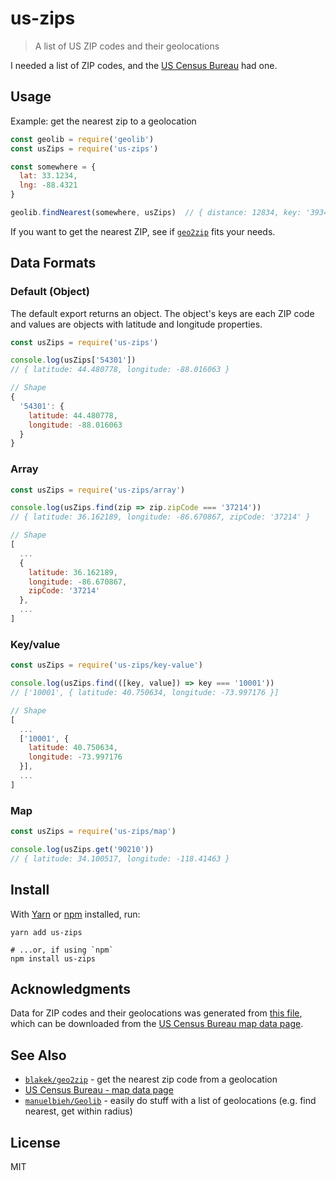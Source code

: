 # us-zips

> A list of US ZIP codes and their geolocations

I needed a list of ZIP codes, and the [US Census Bureau](http://www.census.gov/geo/maps-data/data/gazetteer2015.html) had one.

## Usage

Example: get the nearest zip to a geolocation

```js
const geolib = require('geolib')
const usZips = require('us-zips')

const somewhere = {
  lat: 33.1234,
  lng: -88.4321
}

geolib.findNearest(somewhere, usZips)  // { distance: 12834, key: '39341' }
```

If you want to get the nearest ZIP, see if [`geo2zip`](https://github.com/blakek/geo2zip) fits your needs.

## Data Formats

### Default (Object)

The default export returns an object.  The object's keys are each ZIP code and values are objects with latitude and longitude properties.

```js
const usZips = require('us-zips')

console.log(usZips['54301'])
// { latitude: 44.480778, longitude: -88.016063 }

// Shape
{
  '54301': {
    latitude: 44.480778,
    longitude: -88.016063
  }
}
```

### Array

```js
const usZips = require('us-zips/array')

console.log(usZips.find(zip => zip.zipCode === '37214'))
// { latitude: 36.162189, longitude: -86.670867, zipCode: '37214' }

// Shape
[
  ...
  {
    latitude: 36.162189,
    longitude: -86.670867,
    zipCode: '37214'
  },
  ...
]
```

### Key/value

```js
const usZips = require('us-zips/key-value')

console.log(usZips.find(([key, value]) => key === '10001'))
// ['10001', { latitude: 40.750634, longitude: -73.997176 }]

// Shape
[
  ...
  ['10001', {
    latitude: 40.750634,
    longitude: -73.997176
  }],
  ...
]
```

### Map

```js
const usZips = require('us-zips/map')

console.log(usZips.get('90210'))
// { latitude: 34.100517, longitude: -118.41463 }
```

## Install

With [Yarn](https://yarnpkg.com/en/) or [npm](https://npmjs.org/) installed, run:

```shell
yarn add us-zips

# ...or, if using `npm`
npm install us-zips
```

## Acknowledgments

Data for ZIP codes and their geolocations was generated from [this file](http://www2.census.gov/geo/docs/maps-data/data/gazetteer/2015_Gazetteer/2015_Gaz_zcta_national.zip), which can be downloaded from the [US Census Bureau map data page](http://www.census.gov/geo/maps-data/data/gazetteer2015.html).

## See Also

- [`blakek/geo2zip`](https://github.com/blakek/geo2zip) - get the nearest zip code from a geolocation
- [US Census Bureau - map data page](http://www.census.gov/geo/maps-data/data/gazetteer2015.html)
- [`manuelbieh/Geolib`](https://github.com/manuelbieh/Geolib) - easily do stuff with a list of geolocations (e.g. find nearest, get within radius)

## License

MIT
